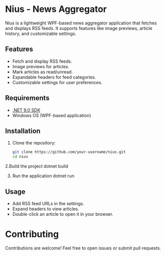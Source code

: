 # Nius - News Aggregator

Nius is a lightweight WPF-based news aggregator application that fetches and displays RSS feeds. It supports features like image previews, article history, and customizable settings.

## Features
- Fetch and display RSS feeds.
- Image previews for articles.
- Mark articles as read/unread.
- Expandable headers for feed categories.
- Customizable settings for user preferences.

## Requirements
- [.NET 9.0 SDK](https://dotnet.microsoft.com/download/dotnet/9.0)
- Windows OS (WPF-based application)

## Installation
1. Clone the repository:
   ```bash
   git clone https://github.com/your-username/nius.git
   cd nius
   
2.Build the project
   dotnet build

3. Run the application
   dotnet run

## Usage
- Add RSS feed URLs in the settings.
- Expand headers to view articles.
- Double-click an article to open it in your browser.

# Contributing
Contributions are welcome! Feel free to open issues or submit pull requests.
